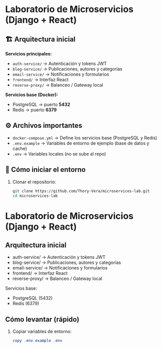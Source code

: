 # Laboratorio de Microservicios (Django + React)

## 🏗️ Arquitectura inicial

**Servicios principales:**
- `auth-service/` → Autenticación y tokens JWT  
- `blog-service/` → Publicaciones, autores y categorías  
- `email-service/` → Notificaciones y formularios  
- `frontend/` → Interfaz React  
- `reverse-proxy/` → Balanceo / Gateway local  

**Servicios base (Docker):**
- PostgreSQL → puerto **5432**
- Redis → puerto **6379**

## ⚙️ Archivos importantes
- `docker-compose.yml` → Define los servicios base (PostgreSQL y Redis)
- `.env.example` → Variables de entorno de ejemplo (base de datos y cache)
- `.env` → Variables locales (no se sube al repo)

## 🚀 Cómo iniciar el entorno
1. Clonar el repositorio:
   ```bash
   git clone https://github.com/Thory-Vera/microservices-lab.git
   cd microservices-lab
# Laboratorio de Microservicios (Django + React)

## Arquitectura inicial
- auth-service/      → Autenticación y tokens JWT
- blog-service/      → Publicaciones, autores y categorías
- email-service/     → Notificaciones y formularios
- frontend/          → Interfaz React
- reverse-proxy/     → Balanceo / Gateway local

Servicios base:
- PostgreSQL (5432)
- Redis (6379)

## Cómo levantar (rápido)
1. Copiar variables de entorno:
   ```powershell
   copy .env.example .env
